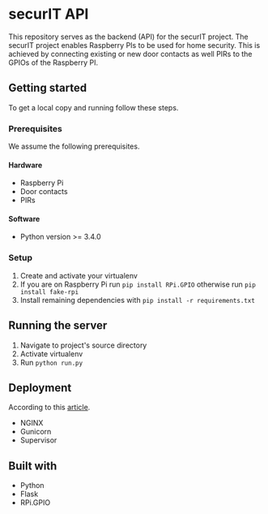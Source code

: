 # securIT API
This repository serves as the backend (API) for the securIT project.
The securIT project enables Raspberry PIs to be used for home security.
This is achieved by connecting existing or new door contacts as well PIRs to the GPIOs of the Raspberry PI.

## Getting started
To get a local copy and running follow these steps.

### Prerequisites
We assume the following prerequisites.

#### Hardware
* Raspberry Pi
* Door contacts
* PIRs

#### Software
* Python version >= 3.4.0


### Setup
1. Create and activate your virtualenv
2. If you are on Raspberry Pi run `pip install RPi.GPIO` otherwise run `pip install fake-rpi`
3. Install remaining dependencies with `pip install -r requirements.txt`

## Running the server
1. Navigate to project's source directory
2. Activate virtualenv
3. Run `python run.py`

## Deployment
According to this [article](https://medium.com/ymedialabs-innovation/deploy-flask-app-with-nginx-using-gunicorn-and-supervisor-d7a93aa07c18).

* NGINX
* Gunicorn
* Supervisor

## Built with
* Python
* Flask
* RPi.GPIO